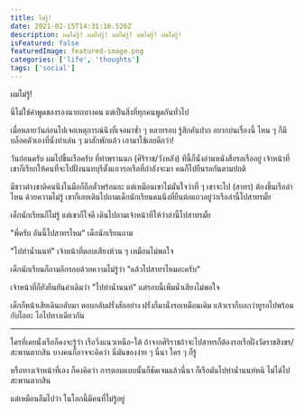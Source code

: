 ```yaml
---
title: ไม่รู้!
date: 2021-02-15T14:31:16.526Z
description: ผมไม่รู้! ผมไม่รู้! ผมไม่รู้! ผมไม่รู้! ผมไม่รู้!
isFeatured: false
featuredImage: featured-image.png
categories: ['life', 'thoughts']
tags: ['social']
---
```


ผมไม่รู้!

นี่ไม่ใช่คำพูดของรองนายกบางคน แต่เป็นสิ่งที่ทุกคนพูดกันทั่วไป

เมื่อหลายวันก่อนไปเจอเหตุการณ์นึงที่เจอมาซ้ำ ๆ หลายรอบ รู้สึกคันปาก อยากบ่นเรื่องนี้ ไหน ๆ ก็มีบล็อคตัวเองที่นั่งทำเล่น ๆ มาสักพักแล้ว เอามาใช้เลยดีกว่า!

วันก่อนครับ ผมไปขึ้นเรือครับ ที่ท่าพรานนก (ศิริราช/วังหลัง) ทีนี้ก็นั่งอ่านหนังสือรอเรืออยู่ เจ้าหน้าที่เขาก็เรียกให้คนที่จะไปฝั่งนนทบุรีตั้งแถวรอเรือที่กำลังจะมา คนก็ไปยืนรอกันตามปกติ

มีชาวต่างชาติคนนึงในมือก็ถือตั๋วพร้อมละ แต่เหมือนเขาไม่มั่นใจว่าที่ ๆ เขาจะไป (สาทร) ต้องขึ้นเรือลำไหน ด้วยความไม่รู้ เขาก็เลยเดินไปถามเด็กนักเรียนคนนึงที่ยืนต่อแถวอยู่ว่าเรือลำนี้ไปสาทรมั้ย

เด็กนักเรียนก็ไม่รู้ แต่เขาก็ใจดี เดินไปถามเจ้าหน้าที่ให้ว่าลำนี้ไปสาทรมั้ย

"พี่ครับ อันนี้ไปสาทรไหม" เด็กนักเรียนถาม

"ไปท่าน้ำนนท์" เจ้าหน้าที่ตอบเสียงห้วน ๆ เหมือนไม่พอใจ

เด็กนักเรียนก็ถามอีกรอบด้วยความไม่รู้ว่า "แล้วไปสาทรไหมอะครับ"

เจ้าหน้าที่ก็ยังยืนยันคำเดิมว่า "ไปท่าน้ำนนท์" แต่รอบนี้เพิ่มน้ำเสียงไม่พอใจ

เด็กก็หน้าเสียเดินกลับมา ตอบกลับฝรั่งสักอย่าง ฝรั่งก็มานั่งรอเหมือนเดิม แล้วเราก็บอกว่ายูรอไปพร้อมกับไออะ ไอไปทางเดียวกัน

---

ใครที่เคยนั่งเรือก็คงจะรู้ว่า เรือวิ่งแนวเหนือ-ใต้ ถ้าจากศิริราชถ้าจะไปสาทรก็ต้องรอเรือฝั่งวัดราชสิงขร/สะพานตากสิน บางคนก็อาจจะคิดว่า นี่มันของง่าย ๆ นี่นา ใคร ๆ ก็รู้

หรือทางเจ้าหน้าที่เอง ก็คงคิดว่า การตอบแบบนั้นก็ชัดเจนแล้วนี่นา ก็เรือมันไปท่าน้ำนนท์หนิ ไม่ได้ไปสะพานตากสิน

แต่เหมือนลืมไปว่า ในโลกนี้มีคนที่ไม่รู้อยู่


